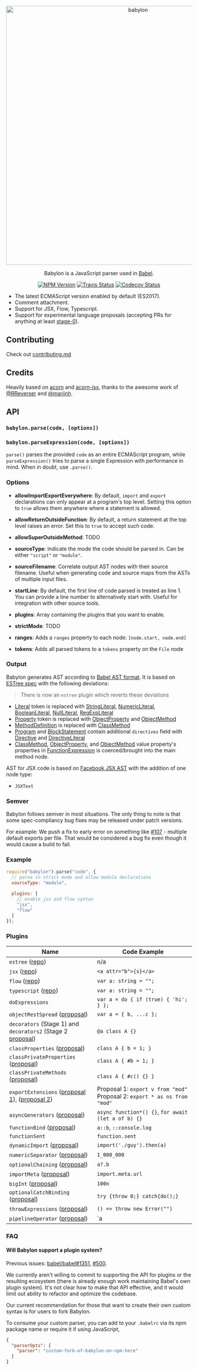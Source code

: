 <p align="center">
  <img alt="babylon" src="https://raw.githubusercontent.com/babel/logo/master/babylon.png" width="700">
</p>

<p align="center">
  Babylon is a JavaScript parser used in <a href="https://github.com/babel/babel">Babel</a>.
</p>

<p align="center">
  <a href="https://www.npmjs.com/package/babylon"><img alt="NPM Version" src="https://img.shields.io/npm/v/babylon.svg?style=flat"></a>
  <a href="https://travis-ci.org/babel/babylon"><img alt="Travis Status" src="https://img.shields.io/travis/babel/babylon/master.svg?style=flat&label=travis"></a>
  <a href="https://codecov.io/gh/babel/babylon"><img alt="Codecov Status" src="https://img.shields.io/codecov/c/github/babel/babylon/master.svg?style=flat"></a>
</p>

 - The latest ECMAScript version enabled by default (ES2017).
 - Comment attachment.
 - Support for JSX, Flow, Typescript.
 - Support for experimental language proposals (accepting PRs for anything at least [stage-0](https://github.com/tc39/proposals/blob/master/stage-0-proposals.md)).

## Contributing

Check out [contributing.md](https://github.com/babel/babylon/blob/master/CONTRIBUTING.md)

## Credits

Heavily based on [acorn](https://github.com/marijnh/acorn) and [acorn-jsx](https://github.com/RReverser/acorn-jsx),
thanks to the awesome work of [@RReverser](https://github.com/RReverser) and [@marijnh](https://github.com/marijnh).

## API

### `babylon.parse(code, [options])`

### `babylon.parseExpression(code, [options])`

`parse()` parses the provided `code` as an entire ECMAScript program, while
`parseExpression()` tries to parse a single Expression with performance in
mind. When in doubt, use `.parse()`.

### Options

- **allowImportExportEverywhere**: By default, `import` and `export`
  declarations can only appear at a program's top level. Setting this
  option to `true` allows them anywhere where a statement is allowed.

- **allowReturnOutsideFunction**: By default, a return statement at
  the top level raises an error. Set this to `true` to accept such
  code.

- **allowSuperOutsideMethod**: TODO

- **sourceType**: Indicate the mode the code should be parsed in. Can be
  either `"script"` or `"module"`.

- **sourceFilename**: Correlate output AST nodes with their source filename.  Useful when generating code and source maps from the ASTs of multiple input files.

- **startLine**: By default, the first line of code parsed is treated as line 1. You can provide a line number to alternatively start with. Useful for integration with other source tools.

- **plugins**: Array containing the plugins that you want to enable.

- **strictMode**: TODO

- **ranges**: Adds a `ranges` property to each node: `[node.start, node.end]`

- **tokens**: Adds all parsed tokens to a `tokens` property on the `File` node

### Output

Babylon generates AST according to [Babel AST format][].
It is based on [ESTree spec][] with the following deviations:

> There is now an `estree` plugin which reverts these deviations

- [Literal][] token is replaced with [StringLiteral][], [NumericLiteral][], [BooleanLiteral][], [NullLiteral][], [RegExpLiteral][]
- [Property][] token is replaced with [ObjectProperty][] and [ObjectMethod][]
- [MethodDefinition][] is replaced with [ClassMethod][]
- [Program][] and [BlockStatement][] contain additional `directives` field with [Directive][] and [DirectiveLiteral][]
- [ClassMethod][], [ObjectProperty][], and [ObjectMethod][] value property's properties in [FunctionExpression][] is coerced/brought into the main method node.

AST for JSX code is based on [Facebook JSX AST][] with the addition of one node type:

- `JSXText`

[Babel AST format]: https://github.com/babel/babylon/blob/master/ast/spec.md
[ESTree spec]: https://github.com/estree/estree

[Literal]: https://github.com/estree/estree/blob/master/es5.md#literal
[Property]: https://github.com/estree/estree/blob/master/es5.md#property
[MethodDefinition]: https://github.com/estree/estree/blob/master/es2015.md#methoddefinition

[StringLiteral]: https://github.com/babel/babylon/blob/master/ast/spec.md#stringliteral
[NumericLiteral]: https://github.com/babel/babylon/blob/master/ast/spec.md#numericliteral
[BooleanLiteral]: https://github.com/babel/babylon/blob/master/ast/spec.md#booleanliteral
[NullLiteral]: https://github.com/babel/babylon/blob/master/ast/spec.md#nullliteral
[RegExpLiteral]: https://github.com/babel/babylon/blob/master/ast/spec.md#regexpliteral
[ObjectProperty]: https://github.com/babel/babylon/blob/master/ast/spec.md#objectproperty
[ObjectMethod]: https://github.com/babel/babylon/blob/master/ast/spec.md#objectmethod
[ClassMethod]: https://github.com/babel/babylon/blob/master/ast/spec.md#classmethod
[Program]: https://github.com/babel/babylon/blob/master/ast/spec.md#programs
[BlockStatement]: https://github.com/babel/babylon/blob/master/ast/spec.md#blockstatement
[Directive]: https://github.com/babel/babylon/blob/master/ast/spec.md#directive
[DirectiveLiteral]: https://github.com/babel/babylon/blob/master/ast/spec.md#directiveliteral
[FunctionExpression]: https://github.com/babel/babylon/blob/master/ast/spec.md#functionexpression

[Facebook JSX AST]: https://github.com/facebook/jsx/blob/master/AST.md

### Semver

Babylon follows semver in most situations. The only thing to note is that some spec-compliancy bug fixes may be released under patch versions.

For example: We push a fix to early error on something like [#107](https://github.com/babel/babylon/pull/107) - multiple default exports per file. That would be considered a bug fix even though it would cause a build to fail.

### Example

```javascript
require("babylon").parse("code", {
  // parse in strict mode and allow module declarations
  sourceType: "module",

  plugins: [
    // enable jsx and flow syntax
    "jsx",
    "flow"
  ]
});
```

### Plugins

| Name | Code Example |
|------|--------------|
| `estree` ([repo](https://github.com/estree/estree)) | n/a |
| `jsx` ([repo](https://facebook.github.io/jsx/)) | `<a attr="b">{s}</a>` |
| `flow` ([repo](https://github.com/facebook/flow)) | `var a: string = "";` |
| `typescript` ([repo](https://github.com/Microsoft/TypeScript)) | `var a: string = "";` |
| `doExpressions` | `var a = do { if (true) { 'hi'; } };` |
| `objectRestSpread` ([proposal](https://github.com/tc39/proposal-object-rest-spread)) | `var a = { b, ...c };` |
| `decorators` (Stage 1) and `decorators2` (Stage 2 [proposal](https://github.com/tc39/proposal-decorators)) | `@a class A {}` |
| `classProperties` ([proposal](https://github.com/tc39/proposal-class-public-fields)) | `class A { b = 1; }` |
| `classPrivateProperties` ([proposal](https://github.com/tc39/proposal-private-fields)) | `class A { #b = 1; }` |
| `classPrivateMethods` ([proposal](https://github.com/tc39/proposal-private-methods)) | `class A { #c() {} }` |
| `exportExtensions` ([proposal 1](https://github.com/leebyron/ecmascript-export-default-from)), ([proposal 2](https://github.com/leebyron/ecmascript-export-ns-from)) | Proposal 1: `export v from "mod"` Proposal 2: `export * as ns from "mod"` |
| `asyncGenerators` ([proposal](https://github.com/tc39/proposal-async-iteration)) | `async function*() {}`, `for await (let a of b) {}` |
| `functionBind` ([proposal](https://github.com/zenparsing/es-function-bind)) | `a::b`, `::console.log` |
| `functionSent` | `function.sent` |
| `dynamicImport` ([proposal](https://github.com/tc39/proposal-dynamic-import)) | `import('./guy').then(a)` |
| `numericSeparator` ([proposal](https://github.com/samuelgoto/proposal-numeric-separator)) | `1_000_000` |
| `optionalChaining` ([proposal](https://github.com/tc39/proposal-optional-chaining)) | `a?.b` |
| `importMeta` ([proposal](https://github.com/tc39/proposal-import-meta)) | `import.meta.url` |
| `bigInt` ([proposal](https://github.com/tc39/proposal-bigint)) | `100n` |
| `optionalCatchBinding` ([proposal](https://github.com/babel/proposals/issues/7)) | `try {throw 0;} catch{do();}` |
| `throwExpressions` ([proposal](https://github.com/babel/proposals/issues/23)) | `() => throw new Error("")` |
| `pipelineOperator` ([proposal](https://github.com/babel/proposals/issues/29)) | `a |> b` |

### FAQ

#### Will Babylon support a plugin system?

Previous issues: [babel/babel#1351](https://github.com/babel/babel/issues/1351), [#500](https://github.com/babel/babylon/issues/500).

We currently aren't willing to commit to supporting the API for plugins or the resulting ecosystem (there is already enough work maintaining Babel's own plugin system). It's not clear how to make that API effective, and it would limit out ability to refactor and optimize the codebase.

Our current recommendation for those that want to create their own custom syntax is for users to fork Babylon.

To consume your custom parser, you can add to your `.babelrc` via its npm package name or require it if using JavaScript,

```json
{
  "parserOpts": {
    "parser": "custom-fork-of-babylon-on-npm-here"
  }
}
```
